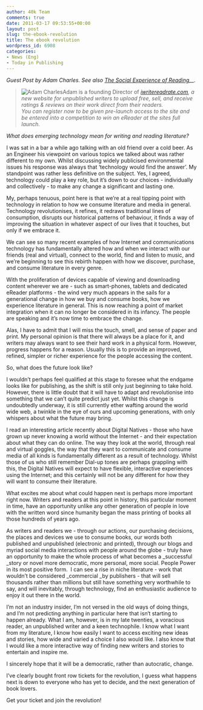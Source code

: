```yaml
---
author: 40k Team
comments: true
date: 2011-03-17 09:53:55+00:00
layout: post
slug: the-ebook-revolution
title: The ebook revolution
wordpress_id: 6908
categories:
- News (Eng)
- Today in Publishing
---
```


_Guest Post by Adam Charles. See also [The Social Experience of Reading](http://www.40kbooks.com/?p=4216)__._

> ![Adam Charles](http://www.40kbooks.com/wp-content/uploads/adam-150x139.jpg)Adam is a founding Director of _[iwritereadrate.com](http://iwritereadrate.com/), a new website for unpublished writers to upload free, sell, and receive ratings & reviews on their work direct from their readers.  
You can register now to be given pre-launch access to the site and be entered into a competition to win an eReader at the sites full launch._

_What does emerging technology mean for writing and reading literature?_

I was sat in a bar a while ago talking with an old friend over a cold beer. As an Engineer his viewpoint on various topics we talked about was rather different to my own. Whilst discussing widely publicised environmental issues his response was always that ‘technology would find the answer’. My standpoint was rather less definitive on the subject. Yes, I agreed, technology could play a key role, but it’s down to our choices - individually and collectively - to make any change a significant and lasting one.

My, perhaps tenuous, point here is that we’re at a real tipping point with technology in relation to how we consume literature and media in general. Technology revolutionises, it refines, it redraws traditional lines of consumption, disrupts our historical patterns of behaviour, it finds a way of improving the situation in whatever aspect of our lives that it touches, but only if we embrace it.

We can see so many recent examples of how Internet and communications technology has fundamentally altered how and when we interact with our friends (real and virtual), connect to the world, find and listen to music, and we’re beginning to see this rebirth happen with how we discover, purchase, and consume literature in every genre.

With the proliferation of devices capable of viewing and downloading content wherever we are - such as smart-phones, tablets and dedicated eReader platforms - the wind very much appears in the sails for a generational change in how we buy and consume books, how we experience literature in general. This is now reaching a point of market integration when it can no longer be considered in its infancy. The people are speaking and it’s now time to embrace the change.

Alas, I have to admit that I will miss the touch, smell, and sense of paper and print. My personal opinion is that there will always be a place for it, and writers may always want to see their hard work in a physical form. However, progress happens for a reason. Usually this is to provide an improved, refined, simpler or richer experience for the people accessing the content.

So, what does the future look like?

I wouldn’t perhaps feel qualified at this stage to foresee what the endgame looks like for publishing, as the shift is still only just beginning to take hold. However, there is little doubt that it will have to adapt and revolutionise into something that we can’t quite predict just yet. Whilst this change is undoubtedly underway, it is still currently ether wafting around the world wide web, a twinkle in the eye of ours and upcoming generations, with only whispers about what the future may bring.

I read an interesting article recently about Digital Natives - those who have grown up never knowing a world without the Internet - and their expectation about what they can do online. The way they look at the world, through real and virtual goggles, the way that they want to communicate and consume media of all kinds is fundamentally different as a result of technology. Whilst those of us who still remember Dial-up tones are perhaps grappling with this, the Digital Natives will expect to have flexible, interactive experiences using the Internet; and this certainly will not be any different for how they will want to consume their literature.

What excites me about what could happen next is perhaps more important right now. Writers and readers at this point in history, this particular moment in time, have an opportunity unlike any other generation of people in love with the written word since humanity began the mass printing of books all those hundreds of years ago.

As writers and readers we - through our actions, our purchasing decisions, the places and devices we use to consume books, our words both published and unpublished (electronic and printed), through our blogs and myriad social media interactions with people around the globe - truly have an opportunity to make the whole process of what becomes a _successful _story or novel more democratic, more personal, more social. People Power in its most positive form.  I can see a rise in niche literature - work that wouldn’t be considered _commercial _by publishers - that will sell thousands rather than millions but still have something very worthwhile to say, and will inevitably, through technology, find an enthusiastic audience to enjoy it out there in the world.

I’m not an industry insider, I’m not versed in the old ways of doing things, and I’m not predicting anything in particular here that isn‘t starting to happen already. What I am, however, is in my late twenties, a voracious reader, an unpublished writer and a keen technophile. I know what I want from my literature, I know how easily I want to access exciting new ideas and stories, how wide and varied a choice I also would like. I also know that I would like a more interactive way of finding new writers and stories to entertain and inspire me.

I sincerely hope that it will be a democratic, rather than autocratic, change.

I’ve clearly bought front row tickets for the revolution, I guess what happens next is down to everyone who has yet to decide, and the next generation of book lovers.

Get your ticket and join the revolution!
